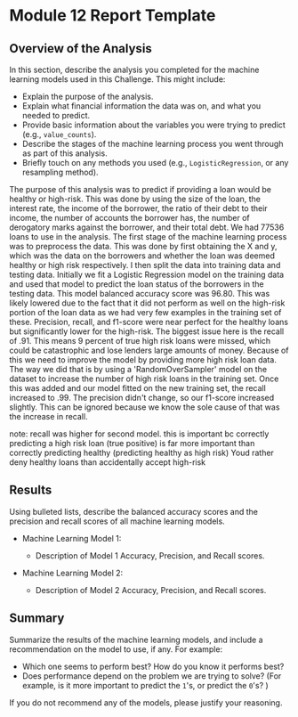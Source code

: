 # Module 12 Report Template

## Overview of the Analysis

In this section, describe the analysis you completed for the machine learning models used in this Challenge. This might include:

* Explain the purpose of the analysis.
* Explain what financial information the data was on, and what you needed to predict.
* Provide basic information about the variables you were trying to predict (e.g., `value_counts`).
* Describe the stages of the machine learning process you went through as part of this analysis.
* Briefly touch on any methods you used (e.g., `LogisticRegression`, or any resampling method).

The purpose of this analysis was to predict if providing a loan would be healthy or high-risk. This was done by using the size of the loan, the interest rate, the income of the borrower, the ratio of their debt to their income, the number of accounts the borrower has, the number of derogatory marks against the borrower, and their total debt. We had 77536 loans to use in the analysis. The first stage of the machine learning process was to preprocess the data. This was done by first obtaining the X and y, which was the data on the borrowers and whether the loan was deemed healthy or high risk respectively. I then split the data into training data and testing data. Initially we fit a Logistic Regression model on the training data and used that model to predict the loan status of the borrowers in the testing data. This model balanced accuracy score was 96.80. This was likely lowered due to the fact that it did not perform as well on the high-risk portion of the loan data as we had very few examples in the training set of these. Precision, recall, and f1-score were near perfect for the healthy loans but significantly lower for the high-risk. The biggest issue here is the recall of .91. This means 9 percent of true high risk loans were missed, which could be catastrophic and lose lenders large amounts of money. Because of this we need to improve the model by providing more high risk loan data. The way we did that is by using a 'RandomOverSampler' model on the dataset to increase the number of high risk loans in the training set. Once this was added and our model fitted on the new training set, the recall increased to .99. The precision didn't change, so our f1-score increased slightly. This can be ignored because we know the sole cause of that was the increase in recall.

note: recall was higher for second model. this is important bc correctly predicting a high risk loan (true positive) is far more important than correctly predicting healthy (predicting healthy as high risk) Youd rather deny healthy loans than accidentally accept high-risk

## Results

Using bulleted lists, describe the balanced accuracy scores and the precision and recall scores of all machine learning models.

* Machine Learning Model 1:
  * Description of Model 1 Accuracy, Precision, and Recall scores.



* Machine Learning Model 2:
  * Description of Model 2 Accuracy, Precision, and Recall scores.

## Summary

Summarize the results of the machine learning models, and include a recommendation on the model to use, if any. For example:
* Which one seems to perform best? How do you know it performs best?
* Does performance depend on the problem we are trying to solve? (For example, is it more important to predict the `1`'s, or predict the `0`'s? )

If you do not recommend any of the models, please justify your reasoning.
